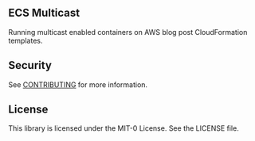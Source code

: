 ## ECS Multicast

Running multicast enabled containers on AWS blog post CloudFormation templates. 


## Security

See [CONTRIBUTING](CONTRIBUTING.md#security-issue-notifications) for more information.

## License

This library is licensed under the MIT-0 License. See the LICENSE file.

